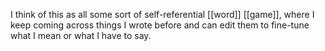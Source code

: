I think of this as all some sort of self-referential [[word]] [[game]], where I keep coming across things I wrote before and can edit them to fine-tune what I mean or what I have to say. 